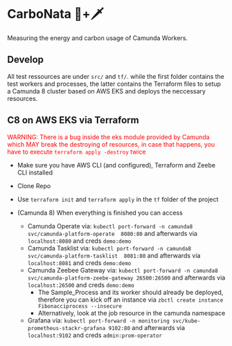 # CarboNata 🍝+🗡️
Measuring the energy and carbon usage of Camunda Workers.

## Develop
All test ressources are under `src/` and `tf/`. while the first folder contains the test workers and processes, the latter contains the Terraform files to setup a Camunda 8 cluster based on AWS EKS and deploys the neccessary resources.

## C8 on AWS EKS via Terraform
 <span style="color:red">WARNING: There is a bug inside the eks module provided by Camunda which MAY break the destroying of resources, in case that happens, you have to execute `terraform apply -destroy` twice</span>
- Make sure you have AWS CLI (and configured), Terraform and Zeebe CLI installed
- Clone Repo
- Use ``terraform init`` and ``terraform apply`` in the ``tf`` folder of the project
  
- (Camunda 8) When everything is finished you can access 
  - Camunda Operate via: ``kubectl port-forward -n camunda8 svc/camunda-platform-operate  8080:80`` and afterwards via ``localhost:8080`` and creds ``demo:demo``
  - Camunda Tasklist via: ``kubectl port-forward -n camunda8 svc/camunda-platform-tasklist  8081:80`` and afterwards via ``localhost:8081`` and creds ``demo:demo``
  - Camunda Zeebee Gateway via: ``kubectl port-forward -n camunda8 svc/camunda-platform-zeebe-gateway 26500:26500`` and afterwards via ``localhost:26500`` and creds ``demo:demo``
    - The Sample_Process and its worker should already be deployed, therefore you can kick off an instance via ``zbctl create instance Fibonacciprocess --insecure``
    - Alternatively, look at the job resource in the camunda namespace
  - Grafana via: ``kubectl port-forward -n monitoring svc/kube-prometheus-stackr-grafana 9102:80`` and afterwards via ``localhost:9102`` and creds ``admin:prom-operator``
